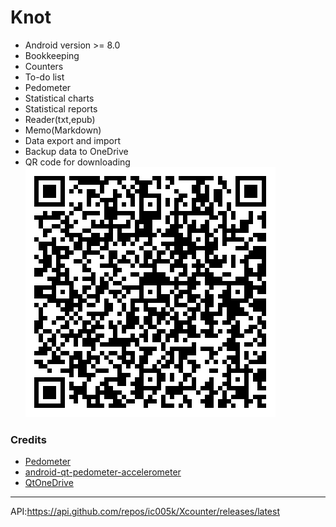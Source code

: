 # Knot

* Android version >= 8.0
* Bookkeeping
* Counters
* To-do list
* Pedometer
* Statistical charts
* Statistical reports
* Reader(txt,epub)
* Memo(Markdown)
* Data export and import
* Backup data to OneDrive
* QR code for downloading
![QR code for downloading](https://github.com/ic005k/Knot/blob/main/res/apk.png)

### Credits

* [Pedometer](https://github.com/vikasy/Pedometer)
* [android-qt-pedometer-accelerometer](https://github.com/adct-the-experimenter/android-qt-pedometer-accelerometer)
* [QtOneDrive](https://github.com/AndreyMacritskiy/QtOneDrive)

---

API:https://api.github.com/repos/ic005k/Xcounter/releases/latest
